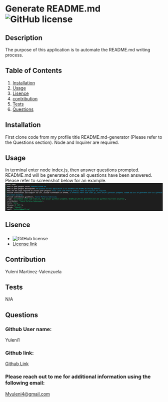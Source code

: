 
  # Generate README.md ![GitHub license](https://img.shields.io/badge/license--blue.svg)


  ## Description
  The purpose of this application is to automate the README.md writing process. 


  ## Table of Contents
  1. [Installation](#installation)
  2. [Usage](#usage)
  3. [Lisence](#license)
  4. [contribution](#contribution)
  5. [Tests](#tests)
  6. [Questions](#Questions)

  ## Installation
  First clone code from my profile title README.md-generator (Please refer to the Questions section). Node and Inquirer are required. 


  ## Usage 
  In terminal enter node index.js, then answer questions prompted. README.md will be generated once all questions have been answered. Please refer to screenshot below for an example. ![Screenshot](/utils/Screenshot%202022-07-04%20173319.png)


  ## Lisence 
  

  ### 
  - ![GitHub license](https://img.shields.io/badge/license--blue.svg)
  - 
    [License link](https://opensource.org/licenses/)
    
    


  ## Contribution
  Yuleni Martinez-Valenzuela


  ## Tests 
  N/A


  ## Questions
  ### Github User name:
  Yuleni1
  ### Github link:
  [Github Link](https://github.com/Yuleni1)
  ### Please reach out to me for additional information using the following email: 
  Myuleni4@gmail.com

